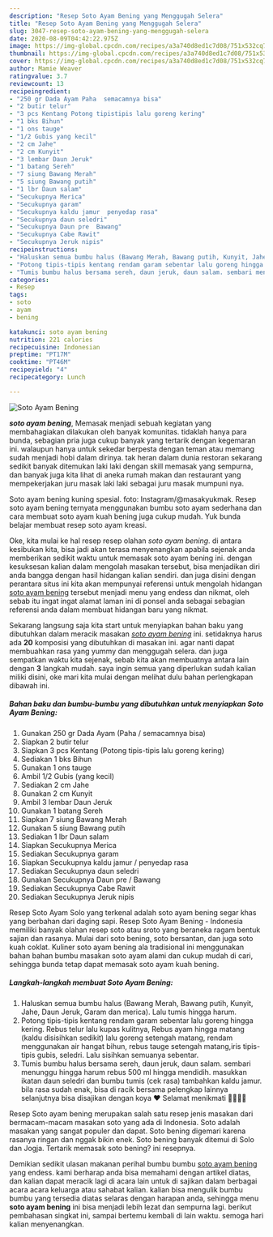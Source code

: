 ```yaml
---
description: "Resep Soto Ayam Bening yang Menggugah Selera"
title: "Resep Soto Ayam Bening yang Menggugah Selera"
slug: 3047-resep-soto-ayam-bening-yang-menggugah-selera
date: 2020-08-09T04:42:22.975Z
image: https://img-global.cpcdn.com/recipes/a3a740d8ed1c7d08/751x532cq70/soto-ayam-bening-foto-resep-utama.jpg
thumbnail: https://img-global.cpcdn.com/recipes/a3a740d8ed1c7d08/751x532cq70/soto-ayam-bening-foto-resep-utama.jpg
cover: https://img-global.cpcdn.com/recipes/a3a740d8ed1c7d08/751x532cq70/soto-ayam-bening-foto-resep-utama.jpg
author: Mamie Weaver
ratingvalue: 3.7
reviewcount: 13
recipeingredient:
- "250 gr Dada Ayam Paha  semacamnya bisa"
- "2 butir telur"
- "3 pcs Kentang Potong tipistipis lalu goreng kering"
- "1 bks Bihun"
- "1 ons tauge"
- "1/2 Gubis yang kecil"
- "2 cm Jahe"
- "2 cm Kunyit"
- "3 lembar Daun Jeruk"
- "1 batang Sereh"
- "7 siung Bawang Merah"
- "5 siung Bawang putih"
- "1 lbr Daun salam"
- "Secukupnya Merica"
- "Secukupnya garam"
- "Secukupnya kaldu jamur  penyedap rasa"
- "Secukupnya daun seledri"
- "Secukupnya Daun pre  Bawang"
- "Secukupnya Cabe Rawit"
- "Secukupnya Jeruk nipis"
recipeinstructions:
- "Haluskan semua bumbu halus (Bawang Merah, Bawang putih, Kunyit, Jahe, Daun Jeruk, Garam dan merica). Lalu tumis hingga harum."
- "Potong tipis-tipis kentang rendam garam sebentar lalu goreng hingga kering. Rebus telur lalu kupas kulitnya, Rebus ayam hingga matang (kaldu disisihkan sedikit) lalu goreng setengah matang, rendam menggunakan air hangat bihun, rebus tauge setengah matang,iris tipis-tipis gubis, seledri. Lalu sisihkan semuanya sebentar."
- "Tumis bumbu halus bersama sereh, daun jeruk, daun salam. sembari menunggu hingga harum rebus 500 ml hingga mendidih. masukkan ikatan daun seledri dan bumbu tumis (cek rasa) tambahkan kaldu jamur. bila rasa sudah enak, bisa di racik bersama pelengkap lainnya selanjutnya bisa disajikan dengan koya ♥️ Selamat menikmati 🙏🏻🙏🏻"
categories:
- Resep
tags:
- soto
- ayam
- bening

katakunci: soto ayam bening 
nutrition: 221 calories
recipecuisine: Indonesian
preptime: "PT17M"
cooktime: "PT46M"
recipeyield: "4"
recipecategory: Lunch

---
```



![Soto Ayam Bening](https://img-global.cpcdn.com/recipes/a3a740d8ed1c7d08/751x532cq70/soto-ayam-bening-foto-resep-utama.jpg)

<b><i>soto ayam bening</i></b>, Memasak menjadi sebuah kegiatan yang membahagiakan dilakukan oleh banyak komunitas. tidaklah hanya para bunda, sebagian pria juga cukup banyak yang tertarik dengan kegemaran ini. walaupun hanya untuk sekedar berpesta dengan teman atau memang sudah menjadi hobi dalam dirinya. tak heran dalam dunia restoran sekarang sedikit banyak ditemukan laki laki dengan skill memasak yang sempurna, dan banyak juga kita lihat di aneka rumah makan dan restaurant yang mempekerjakan juru masak laki laki sebagai juru masak mumpuni nya.

Soto ayam bening kuning spesial. foto: Instagram/@masakyukmak. Resep soto ayam bening ternyata menggunakan bumbu soto ayam sederhana dan cara membuat soto ayam kuah bening juga cukup mudah. Yuk bunda belajar membuat resep soto ayam kreasi.

Oke, kita mulai ke hal resep resep olahan <i>soto ayam bening</i>. di antara kesibukan kita, bisa jadi akan terasa menyenangkan apabila sejenak anda memberikan sedikit waktu untuk memasak soto ayam bening ini. dengan kesuksesan kalian dalam mengolah masakan tersebut, bisa menjadikan diri anda bangga dengan hasil hidangan kalian sendiri. dan juga disini dengan perantara situs ini kita akan mempunyai referensi untuk mengolah hidangan <u>soto ayam bening</u> tersebut menjadi menu yang endess dan nikmat, oleh sebab itu ingat ingat alamat laman ini di ponsel anda sebagai sebagian referensi anda dalam membuat hidangan baru yang nikmat.


Sekarang langsung saja kita start untuk menyiapkan bahan baku yang dibutuhkan dalam meracik masakan <u><i>soto ayam bening</i></u> ini. setidaknya harus ada <b>20</b> komposisi yang dibutuhkan di masakan ini. agar nanti dapat membuahkan rasa yang yummy dan menggugah selera. dan juga sempatkan waktu kita sejenak, sebab kita akan membuatnya antara lain dengan <b>3</b> langkah mudah. saya ingin semua yang diperlukan sudah kalian miliki disini, oke mari kita mulai dengan melihat dulu bahan perlengkapan dibawah ini.

<!--inarticleads1-->

##### Bahan baku dan bumbu-bumbu yang dibutuhkan untuk menyiapkan Soto Ayam Bening:

1. Gunakan 250 gr Dada Ayam (Paha / semacamnya bisa)
1. Siapkan 2 butir telur
1. Siapkan 3 pcs Kentang (Potong tipis-tipis lalu goreng kering)
1. Sediakan 1 bks Bihun
1. Gunakan 1 ons tauge
1. Ambil 1/2 Gubis (yang kecil)
1. Sediakan 2 cm Jahe
1. Gunakan 2 cm Kunyit
1. Ambil 3 lembar Daun Jeruk
1. Gunakan 1 batang Sereh
1. Siapkan 7 siung Bawang Merah
1. Gunakan 5 siung Bawang putih
1. Sediakan 1 lbr Daun salam
1. Siapkan Secukupnya Merica
1. Sediakan Secukupnya garam
1. Siapkan Secukupnya kaldu jamur / penyedap rasa
1. Sediakan Secukupnya daun seledri
1. Gunakan Secukupnya Daun pre / Bawang
1. Sediakan Secukupnya Cabe Rawit
1. Sediakan Secukupnya Jeruk nipis


Resep Soto Ayam Solo yang terkenal adalah soto ayam bening segar khas yang berbahan dari daging sapi. Resep Soto Ayam Bening - Indonesia memiliki banyak olahan resep soto atau sroto yang beraneka ragam bentuk sajian dan rasanya. Mulai dari soto bening, soto bersantan, dan juga soto kuah coklat. Kuliner soto ayam bening ala tradisional ini menggunakan bahan bahan bumbu masakan soto ayam alami dan cukup mudah di cari, sehingga bunda tetap dapat memasak soto ayam kuah bening. 

<!--inarticleads2-->

##### Langkah-langkah membuat Soto Ayam Bening:

1. Haluskan semua bumbu halus (Bawang Merah, Bawang putih, Kunyit, Jahe, Daun Jeruk, Garam dan merica). Lalu tumis hingga harum.
1. Potong tipis-tipis kentang rendam garam sebentar lalu goreng hingga kering. Rebus telur lalu kupas kulitnya, Rebus ayam hingga matang (kaldu disisihkan sedikit) lalu goreng setengah matang, rendam menggunakan air hangat bihun, rebus tauge setengah matang,iris tipis-tipis gubis, seledri. Lalu sisihkan semuanya sebentar.
1. Tumis bumbu halus bersama sereh, daun jeruk, daun salam. sembari menunggu hingga harum rebus 500 ml hingga mendidih. masukkan ikatan daun seledri dan bumbu tumis (cek rasa) tambahkan kaldu jamur. bila rasa sudah enak, bisa di racik bersama pelengkap lainnya selanjutnya bisa disajikan dengan koya ♥️ Selamat menikmati 🙏🏻🙏🏻


Resep Soto ayam bening merupakan salah satu resep jenis masakan dari bermacam-macam masakan soto yang ada di Indonesia. Soto adalah masakan yang sangat populer dan dapat. Soto bening digemari karena rasanya ringan dan nggak bikin enek. Soto bening banyak ditemui di Solo dan Jogja. Tertarik memasak soto bening? ini resepnya. 

Demikian sedikit ulasan makanan perihal bumbu bumbu <u>soto ayam bening</u> yang endess. kami berharap anda bisa memahami dengan artikel diatas, dan kalian dapat meracik lagi di acara lain untuk di sajikan dalam berbagai acara acara keluarga atau sahabat kalian. kalian bisa mengulik bumbu bumbu yang tersedia diatas selaras dengan harapan anda, sehingga menu <b>soto ayam bening</b> ini bisa menjadi lebih lezat dan sempurna lagi. berikut pembahasan singkat ini, sampai bertemu kembali di lain waktu. semoga hari kalian menyenangkan.
